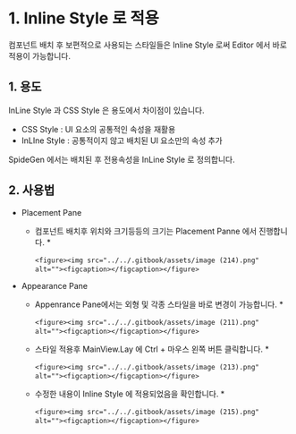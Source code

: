 # 1. Inline Style 로 적용

컴포넌트 배치 후  보편적으로 사용되는 스타일들은 Inline Style 로써 Editor 에서 바로 적용이 가능합니다.



## 1. 용도

InLine Style 과 CSS Style 은 용도에서 차이점이 있습니다.

* CSS Style : UI 요소의 공통적인 속성을 재활용
* InLIne Style : 공통적이지 않고 배치된 UI 요소만의 속성 추가

SpideGen 에서는 배치된 후 전용속성을 InLine Style 로 정의합니다.



## 2. 사용법

* Placement Pane
  * 컴포넌트 배치후 위치와 크기등등의 크기는 Placement Panne 에서 진행합니다.
    *

        <figure><img src="../../.gitbook/assets/image (214).png" alt=""><figcaption></figcaption></figure>
* Appearance Pane&#x20;
  * Appenrance  Pane에서는 외형 및 각종 스타일을 바로 변경이 가능합니다.
    *

        <figure><img src="../../.gitbook/assets/image (211).png" alt=""><figcaption></figcaption></figure>


  * 스타일 적용후 MainView.Lay 에 Ctrl + 마우스 왼쪽 버튼 클릭합니다.
    *

        <figure><img src="../../.gitbook/assets/image (213).png" alt=""><figcaption></figcaption></figure>


  * 수정한 내용이 Inline Style 에  적용되었음을 확인합니다.
    *

        <figure><img src="../../.gitbook/assets/image (215).png" alt=""><figcaption></figcaption></figure>





